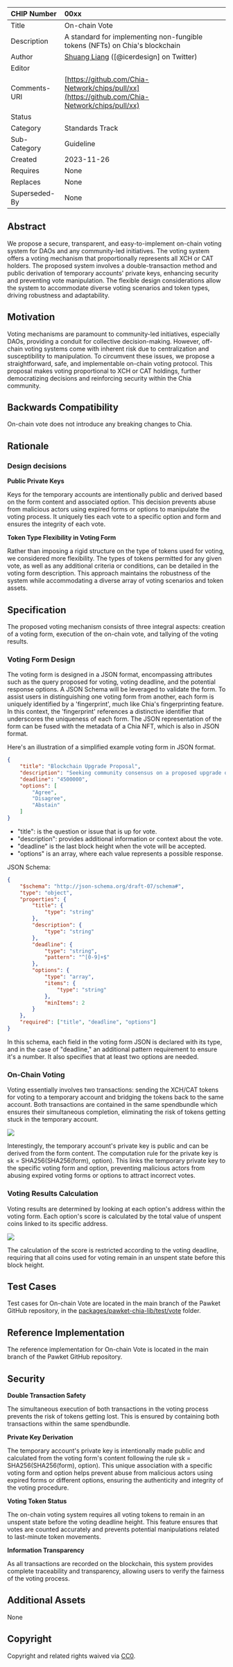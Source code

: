 CHIP Number   | 00xx
:-------------|:----
Title         | On-chain Vote
Description   | A standard for implementing non-fungible tokens (NFTs) on Chia's blockchain
Author        | [Shuang Liang](https://github.com/wizicer) ([@icerdesign] on Twitter)
Editor        | 
Comments-URI  | [https://github.com/Chia-Network/chips/pull/xx](https://github.com/Chia-Network/chips/pull/xx)
Status        | 
Category      | Standards Track
Sub-Category  | Guideline
Created       | 2023-11-26
Requires      | None
Replaces      | None
Superseded-By | None

## Abstract

We propose a secure, transparent, and easy-to-implement on-chain voting system for DAOs and any community-led initiatives. The voting system offers a voting mechanism that proportionally represents all XCH or CAT holders. The proposed system involves a double-transaction method and public derivation of temporary accounts' private keys, enhancing security and preventing vote manipulation. The flexible design considerations allow the system to accommodate diverse voting scenarios and token types, driving robustness and adaptability.

## Motivation

Voting mechanisms are paramount to community-led initiatives, especially DAOs, providing a conduit for collective decision-making. However, off-chain voting systems come with inherent risk due to centralization and susceptibility to manipulation. To circumvent these issues, we propose a straightforward, safe, and implementable on-chain voting protocol. This proposal makes voting proportional to XCH or CAT holdings, further democratizing decisions and reinforcing security within the Chia community.

## Backwards Compatibility

On-chain vote does not introduce any breaking changes to Chia.

## Rationale

### Design decisions


**Public Private Keys**

Keys for the temporary accounts are intentionally public and derived based on the form content and associated option. This decision prevents abuse from malicious actors using expired forms or options to manipulate the voting process. It uniquely ties each vote to a specific option and form and ensures the integrity of each vote.


**Token Type Flexibility in Voting Form**

Rather than imposing a rigid structure on the type of tokens used for voting, we considered more flexibility. The types of tokens permitted for any given vote, as well as any additional criteria or conditions, can be detailed in the voting form description. This approach maintains the robustness of the system while accommodating a diverse array of voting scenarios and token assets.


## Specification

The proposed voting mechanism consists of three integral aspects: creation of a voting form, execution of the on-chain vote, and tallying of the voting results.

### Voting Form Design

The voting form is designed in a JSON format, encompassing attributes such as the query proposed for voting, voting deadline, and the potential response options. A JSON Schema will be leveraged to validate the form.
To assist users in distinguishing one voting form from another, each form is uniquely identified by a 'fingerprint', much like Chia's fingerprinting feature. In this context, the 'fingerprint' references a distinctive identifier that underscores the uniqueness of each form.
The JSON representation of the form can be fused with the metadata of a Chia NFT, which is also in JSON format.

Here's an illustration of a simplified example voting form in JSON format.

```json
{
    "title": "Blockchain Upgrade Proposal",
    "description": "Seeking community consensus on a proposed upgrade of the blockchain.",
    "deadline": "4500000",
    "options": [
        "Agree",
        "Disagree",
        "Abstain"
    ]
}
```

- "title": is the question or issue that is up for vote. 
- "description": provides additional information or context about the vote. 
- "deadline" is the last block height when the vote will be accepted.
- "options" is an array, where each value represents a possible response.

JSON Schema:

```json
{
    "$schema": "http://json-schema.org/draft-07/schema#",
    "type": "object",
    "properties": {
        "title": {
            "type": "string"
        },
        "description": {
            "type": "string"
        },
        "deadline": {
            "type": "string",
            "pattern": "^[0-9]+$"
        },
        "options": {
            "type": "array",
            "items": {
                "type": "string"
            },
            "minItems": 2
        }
    },
    "required": ["title", "deadline", "options"]
}
```

In this schema, each field in the voting form JSON is declared with its type, and in the case of "deadline," an additional pattern requirement to ensure it's a number. It also specifies that at least two options are needed.


### On-Chain Voting

Voting essentially involves two transactions: sending the XCH/CAT tokens for voting to a temporary account and bridging the tokens back to the same account. Both transactions are contained in the same spendbundle which ensures their simultaneous completion, eliminating the risk of tokens getting stuck in the temporary account.

![](voting.onchain.drawio.svg)

Interestingly, the temporary account's private key is public and can be derived from the form content. The computation rule for the private key is sk = SHA256(SHA256(form), option). This links the temporary private key to the specific voting form and option, preventing malicious actors from abusing expired voting forms or options to attract incorrect votes.

### Voting Results Calculation

Voting results are determined by looking at each option's address within the voting form. Each option's score is calculated by the total value of unspent coins linked to its specific address.

![](voting.calculation.drawio.svg)

The calculation of the score is restricted according to the voting deadline, requiring that all coins used for voting remain in an unspent state before this block height.

## Test Cases

Test cases for On-chain Vote are located in the main branch of the Pawket GitHub repository, in the [packages/pawket-chia-lib/test/vote](https://github.com/SutuLabs/Pawket/blob/main/packages/pawket-chia-lib/test/vote) folder.

## Reference Implementation

The reference implementation for On-chain Vote is located in the main branch of the Pawket GitHub repository.

## Security

**Double Transaction Safety**

The simultaneous execution of both transactions in the voting process prevents the risk of tokens getting lost. This is ensured by containing both transactions within the same spendbundle. 

**Private Key Derivation**

The temporary account's private key is intentionally made public and calculated from the voting form's content following the rule sk = SHA256(SHA256(form), option). This unique association with a specific voting form and option helps prevent abuse from malicious actors using expired forms or different options, ensuring the authenticity and integrity of the voting procedure.

**Voting Token Status**

The on-chain voting system requires all voting tokens to remain in an unspent state before the voting deadline height. This feature ensures that votes are counted accurately and prevents potential manipulations related to last-minute token movements.

**Information Transparency**

As all transactions are recorded on the blockchain, this system provides complete traceability and transparency, allowing users to verify the fairness of the voting process.


## Additional Assets
None

## Copyright
Copyright and related rights waived via [CC0](https://creativecommons.org/publicdomain/zero/1.0/).
